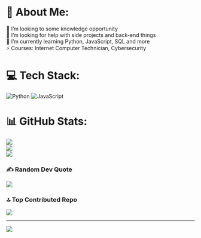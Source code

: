 # 💫 About Me:
👯 I’m looking to some knowledge opportunity<br>🤝 I’m looking for help with side projects and back-end things<br>🌱 I’m currently learning Python, JavaScript, SQL and more<br>⚡ Courses: Internet Computer Technician, Cybersecurity 


# 💻 Tech Stack:
![Python](https://img.shields.io/badge/python-3670A0?style=for-the-badge&logo=python&logoColor=ffdd54) ![JavaScript](https://img.shields.io/badge/javascript-%23323330.svg?style=for-the-badge&logo=javascript&logoColor=%23F7DF1E)
# 📊 GitHub Stats:
![](https://github-readme-stats.vercel.app/api?username=Konazin&theme=dark&hide_border=false&include_all_commits=false&count_private=false)<br/>
![](https://nirzak-streak-stats.vercel.app/?user=Konazin&theme=dark&hide_border=false)<br/>
![](https://github-readme-stats.vercel.app/api/top-langs/?username=Konazin&theme=dark&hide_border=false&include_all_commits=false&count_private=false&layout=compact)

### ✍️ Random Dev Quote
![](https://quotes-github-readme.vercel.app/api?type=horizontal&theme=tokyonight)

### 🔝 Top Contributed Repo
![](https://github-contributor-stats.vercel.app/api?username=Konazin&limit=5&theme=midnight-purple&combine_all_yearly_contributions=true)

---
[![](https://visitcount.itsvg.in/api?id=Konazin&icon=2&color=10)](https://visitcount.itsvg.in)

<!-- Proudly created with GPRM ( https://gprm.itsvg.in ) -->
